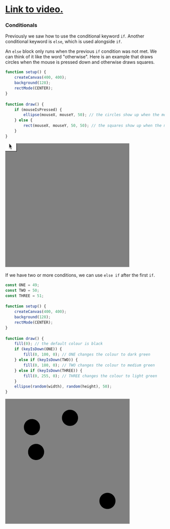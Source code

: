 # [Link to video.](https://www.youtube.com/watch?v=Ih7ZNSaOivw&list=PLVD25niNi0BnaCreJK38l1-MVGhOFi4Mh)

### Conditionals

Previously we saw how to use the conditional keyword `if`. Another conditional keyword is `else`, which is used alongside `if`. 

An `else` block only runs when the previous `if` condition was not met. We can think of it like the word "otherwise". Here is an example that draws circles when the mouse is pressed down and otherwise draws squares.

```js
function setup() {
    createCanvas(400, 400);
    background(128);
    rectMode(CENTER);
}

function draw() {
    if (mouseIsPressed) { 
        ellipse(mouseX, mouseY, 50); // the circles show up when the mouse is pressed down
    } else {
        rect(mouseX, mouseY, 50, 50); // the squares show up when the mouse is not pressed down
    }
}
```

![](../../Images/squares_to_circles.gif)

If we have two or more conditions, we can use `else if` after the first `if`.

```js
const ONE = 49;
const TWO = 50;
const THREE = 51;

function setup() {
    createCanvas(400, 400);
    background(128);
    rectMode(CENTER);
}

function draw() {
    fill(0); // the default colour is black
    if (keyIsDown(ONE)) {
        fill(0, 100, 0); // ONE changes the colour to dark green
    } else if (keyIsDown(TWO)) {
        fill(0, 180, 0); // TWO changes the colour to medium green
    } else if (keyIsDown(THREE)) {
        fill(0, 255, 0); // THREE changes the colour to light green
    }
    ellipse(random(width), random(height), 50);
}
```

![](../../Images/green_to_green.gif)
